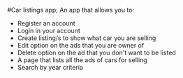 #Car listings app;
An app that allows you to:

- Register an account
- Login in your account
- Create listing/s to show what car you are selling
- Edit option on the ads that you are owner of
- Delete option on the ad that you don't want to be listed
- A page that lists all the ads of cars for selling
- Search by year criteria
